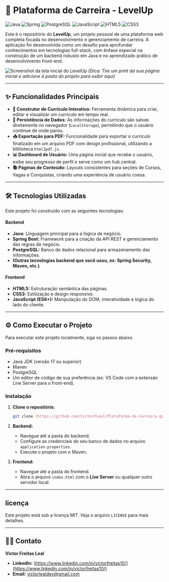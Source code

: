 # 🚀 Plataforma de Carreira - LevelUp

![Java](https://img.shields.io/badge/Java-ED8B00?style=for-the-badge&logo=openjdk&logoColor=white)
![Spring](https://img.shields.io/badge/Spring-6DB33F?style=for-the-badge&logo=spring&logoColor=white)
![PostgreSQL](https://img.shields.io/badge/PostgreSQL-316192?style=for-the-badge&logo=postgresql&logoColor=white)
![JavaScript](https://img.shields.io/badge/JavaScript-F7DF1E?style=for-the-badge&logo=javascript&logoColor=black)
![HTML5](https://img.shields.io/badge/HTML5-E34F26?style=for-the-badge&logo=html5&logoColor=white)
![CSS3](https://img.shields.io/badge/CSS3-1572B6?style=for-the-badge&logo=css3&logoColor=white)

Este é o repositório do **LevelUp**, um projeto pessoal de uma plataforma web completa focada no desenvolvimento e gerenciamento de carreira. A aplicação foi desenvolvida como um desafio para aprofundar conhecimentos em tecnologias full-stack, com ênfase especial na construção de um backend robusto em Java e no aprendizado prático de desenvolvimento front-end.

![Screenshot da tela inicial do LevelUp](link_para_sua_imagem_aqui.png)
*(Dica: Tire um print da sua página inicial e adicione à pasta do projeto para exibir aqui)*

---

## ✨ Funcionalidades Principais

* **📄 Construtor de Currículo Interativo:** Ferramenta dinâmica para criar, editar e visualizar um currículo em tempo real.
* **💾 Persistência de Dados:** As informações do currículo são salvas diretamente no navegador (`LocalStorage`), permitindo que o usuário continue de onde parou.
* **📥 Exportação para PDF:** Funcionalidade para exportar o currículo finalizado em um arquivo PDF com design profissional, utilizando a biblioteca `html2pdf.js`.
* **📊 Dashboard de Usuário:** Uma página inicial que recebe o usuário, exibe seu progresso de perfil e serve como um hub central.
* **📚 Páginas de Conteúdo:** Layouts consistentes para seções de Cursos, Vagas e Conquistas, criando uma experiência de usuário coesa.

---

## 🛠️ Tecnologias Utilizadas

Este projeto foi construído com as seguintes tecnologias:

#### **Backend**
* **Java:** Linguagem principal para a lógica de negócio.
* **Spring Boot:** Framework para a criação da API REST e gerenciamento das regras de negócio.
* **PostgreSQL:** Banco de dados relacional para armazenamento das informações.
* **(Outras tecnologias backend que você usou, ex: Spring Security, Maven, etc.)**

#### **Frontend**
* **HTML5:** Estruturação semântica das páginas.
* **CSS3:** Estilização e design responsivo.
* **JavaScript (ES6+):** Manipulação do DOM, interatividade e lógica do lado do cliente.

---

## ⚙️ Como Executar o Projeto

Para executar este projeto localmente, siga os passos abaixo.

### **Pré-requisitos**

* Java JDK (versão 17 ou superior)
* Maven
* PostgreSQL
* Um editor de código de sua preferência (ex: VS Code com a extensão Live Server para o front-end).

### **Instalação**

1.  **Clone o repositório:**
    ```bash
    git clone [https://github.com/VictorFLeal/Plataforma-de-Carreira.git](https://github.com/VictorFLeal/Plataforma-de-Carreira.git)
    ```

2.  **Backend:**
    * Navegue até a pasta do backend.
    * Configure as credenciais do seu banco de dados no arquivo `application.properties`.
    * Execute o projeto com o Maven.

3.  **Frontend:**
    * Navegue até a pasta do frontend.
    * Abra o arquivo `index.html` com o **Live Server** ou qualquer outro servidor local.

---

##  licença

Este projeto está sob a licença MIT. Veja o arquivo `LICENSE` para mais detalhes.

---

## 👨‍💻 Contato

**Victor Freitas Leal**

* **LinkedIn:** [https://www.linkedin.com/in/victorfreitas10/](https://www.linkedin.com/in/victorfreitas10/)
* **Email:** victorlealdev@gmail.com
